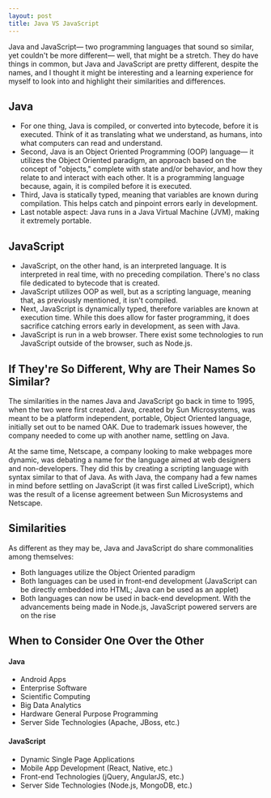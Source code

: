 ```yaml
---
layout: post
title: Java VS JavaScript 
---
```


Java and JavaScript— two programming languages that sound so similar, yet couldn't be more different— well, that might be a stretch. They do have things in common, but Java and JavaScript are pretty different, despite the names, and I thought it might be interesting and a learning experience for myself to look into and highlight their similarities and differences. 

## Java 

+ For one thing, Java is compiled, or converted into bytecode, before it is executed. Think of it as translating what we understand, as humans, into what computers can read and understand. 
+ Second, Java is an Object Oriented Programming (OOP) language— it utilizes the Object Oriented paradigm, an approach based on the concept of "objects," complete with state and/or behavior, and how they relate to and interact with each other. It is a programming language because, again, it is compiled before it is executed. 
+ Third, Java is statically typed, meaning that variables are known during compilation. This helps catch and pinpoint errors early in development. 
+ Last notable aspect: Java runs in a Java Virtual Machine (JVM), making it extremely portable. 

## JavaScript 

+ JavaScript, on the other hand, is an interpreted language. It is interpreted in real time, with no preceding compilation. There's no class file dedicated to bytecode that is created. 
+ JavaScript utilizes OOP as well, but as a scripting language, meaning that, as previously mentioned, it isn't compiled. 
+ Next, JavaScript is dynamically typed, therefore variables are known at execution time. While this does allow for faster programming, it does sacrifice catching errors early in development, as seen with Java. 
+ JavaScript is run in a web browser. There exist some technologies to run JavaScript outside of the browser, such as Node.js. 

## If They're So Different, Why are Their Names So Similar? 

The similarities in the names Java and JavaScript go back in time to 1995, when the two were first created. Java, created by Sun Microsystems, was meant to be a platform independent, portable, Object Oriented language, initially set out to be named OAK. Due to trademark issues however, the company needed to come up with another name, settling on Java. 

At the same time, Netscape, a company looking to make webpages more dynamic, was debating a name for the language aimed at web designers and non-developers. They did this by creating a scripting language with syntax similar to that of Java. As with Java, the company had a few names in mind before settling on JavaScript (it was first called LiveScript), which was the result of a license agreement between Sun Microsystems and Netscape. 

## Similarities 

As different as they may be, Java and JavaScript do share commonalities among themselves: 

+ Both languages utilize the Object Oriented paradigm 
+ Both languages can be used in front-end development (JavaScript can be directly embedded into HTML; Java can be used as an applet)
+ Both languages can now be used in back-end development. With the advancements being made in Node.js, JavaScript powered servers are on the rise 

## When to Consider One Over the Other 

#### Java 
+ Android Apps 
+ Enterprise Software
+ Scientific Computing 
+ Big Data Analytics 
+ Hardware General Purpose Programming 
+ Server Side Technologies (Apache, JBoss, etc.) 

#### JavaScript 
+ Dynamic Single Page Applications
+ Mobile App Development (React, Native, etc.) 
+ Front-end Technologies (jQuery, AngularJS, etc.)
+ Server Side Technologies (Node.js, MongoDB, etc.) 


